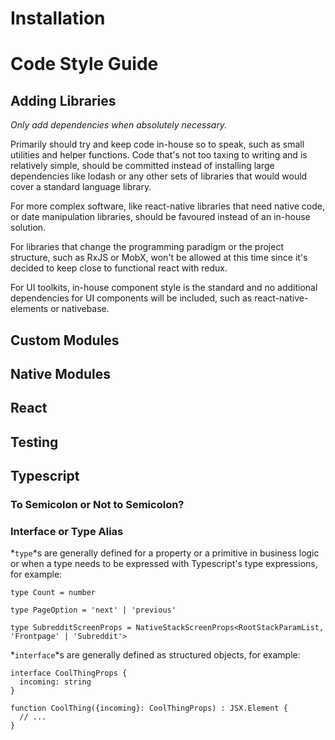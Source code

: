 # Installation

# Code Style Guide

## Adding Libraries

*Only add dependencies when absolutely necessary.*

Primarily should try and keep code in-house so to speak, such as small utilities and helper functions. Code that's not too taxing to writing and is relatively simple, should be committed instead of installing large dependencies like lodash or any other sets of libraries that would would cover a standard language library.

For more complex software, like react-native libraries that need native code, or date manipulation libraries, should be favoured instead of an in-house solution.

For libraries that change the programming paradigm or the project structure, such as RxJS or MobX, won't be allowed at this time since it's decided to keep close to functional react with redux.

For UI toolkits, in-house component style is the standard and no additional dependencies for UI components will be included, such as react-native-elements or nativebase.

## Custom Modules

## Native Modules

## React

## Testing

## Typescript

### To Semicolon or Not to Semicolon?

### Interface or Type Alias
*`type`*s are generally defined for a property or a primitive in business logic or when a type needs to be expressed with Typescript's type expressions, for example:

```tsx
type Count = number

type PageOption = 'next' | 'previous'

type SubredditScreenProps = NativeStackScreenProps<RootStackParamList, 'Frontpage' | 'Subreddit'>

```

*`interface`*s are generally defined as structured objects, for example:

```tsx
interface CoolThingProps {
  incoming: string
}

function CoolThing({incoming}: CoolThingProps) : JSX.Element {
  // ...
}
```